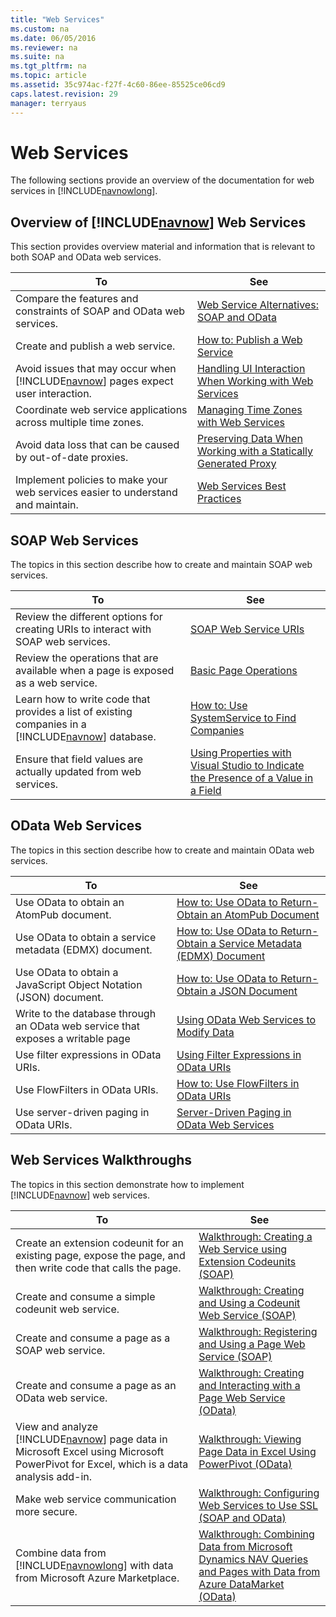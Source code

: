 ```yaml
---
title: "Web Services"
ms.custom: na
ms.date: 06/05/2016
ms.reviewer: na
ms.suite: na
ms.tgt_pltfrm: na
ms.topic: article
ms.assetid: 35c974ac-f27f-4c60-86ee-85525ce06cd9
caps.latest.revision: 29
manager: terryaus
---
```

# Web Services
The following sections provide an overview of the documentation for web services in [!INCLUDE[navnowlong](../dynamics-nav/includes/navnowlong_md.md)].  
  
## Overview of [!INCLUDE[navnow](../dynamics-nav/includes/navnow_md.md)] Web Services  
 This section provides overview material and information that is relevant to both SOAP and OData web services.  
  
|To|See|  
|--------|---------|  
|Compare the features and constraints of SOAP and OData web services.|[Web Service Alternatives: SOAP and OData](../Topic/Web%20Service%20Alternatives:%20SOAP%20and%20OData.md)|  
|Create and publish a web service.|[How to: Publish a Web Service](../Topic/How%20to:%20Publish%20a%20Web%20Service.md)|  
|Avoid issues that may occur when [!INCLUDE[navnow](../dynamics-nav/includes/navnow_md.md)] pages expect user interaction.|[Handling UI Interaction When Working with Web Services](../dynamics-nav/Handling-UI-Interaction-When-Working-with-Web-Services.md)|  
|Coordinate web service applications across multiple time zones.|[Managing Time Zones with Web Services](../dynamics-nav/Managing-Time-Zones-with-Web-Services.md)|  
|Avoid data loss that can be caused by out\-of\-date proxies.|[Preserving Data When Working with a Statically Generated Proxy](../dynamics-nav/Preserving-Data-When-Working-with-a-Statically-Generated-Proxy.md)|  
|Implement policies to make your web services easier to understand and maintain.|[Web Services Best Practices](../dynamics-nav/Web-Services-Best-Practices.md)|  
  
## SOAP Web Services  
 The topics in this section describe how to create and maintain SOAP web services.  
  
|To|See|  
|--------|---------|  
|Review the different options for creating URIs to interact with SOAP web services.|[SOAP Web Service URIs](../dynamics-nav/SOAP-Web-Service-URIs.md)|  
|Review the operations that are available when a page is exposed as a web service.|[Basic Page Operations](../dynamics-nav/Basic-Page-Operations.md)|  
|Learn how to write code that provides a list of existing companies in a [!INCLUDE[navnow](../dynamics-nav/includes/navnow_md.md)] database.|[How to: Use SystemService to Find Companies](../Topic/How%20to:%20Use%20SystemService%20to%20Find%20Companies.md)|  
|Ensure that field values are actually updated from web services.|[Using Properties with Visual Studio to Indicate the Presence of a Value in a Field](../dynamics-nav/Using-Properties-with-Visual-Studio-to-Indicate-the-Presence-of-a-Value-in-a-Field.md)|  
  
## OData Web Services  
 The topics in this section describe how to create and maintain OData web services.  
  
|To|See|  
|--------|---------|  
|Use OData to obtain an AtomPub document.|[How to: Use OData to Return\-Obtain an AtomPub Document](../Topic/How%20to:%20Use%20OData%20to%20Return-Obtain%20an%20AtomPub%20Document.md)|  
|Use OData to obtain a service metadata \(EDMX\) document.|[How to: Use OData to Return\-Obtain a Service Metadata \(EDMX\) Document](../Topic/How%20to:%20Use%20OData%20to%20Return-Obtain%20a%20Service%20Metadata%20\(EDMX\)%20Document.md)|  
|Use OData to obtain a JavaScript Object Notation \(JSON\) document.|[How to: Use OData to Return\-Obtain a JSON Document](../Topic/How%20to:%20Use%20OData%20to%20Return-Obtain%20a%20JSON%20Document.md)|  
|Write to the database through an OData web service that exposes a writable page|[Using OData Web Services to Modify Data](../dynamics-nav/Using-OData-Web-Services-to-Modify-Data.md)|  
|Use filter expressions in OData URIs.|[Using Filter Expressions in OData URIs](../dynamics-nav/Using-Filter-Expressions-in-OData-URIs.md)|  
|Use FlowFilters in OData URIs.|[How to: Use FlowFilters in OData URIs](../Topic/How%20to:%20Use%20FlowFilters%20in%20OData%20URIs.md)|  
|Use server\-driven paging in OData URIs.|[Server\-Driven Paging in OData Web Services](../dynamics-nav/Server-Driven-Paging-in-OData-Web-Services.md)|  
  
## Web Services Walkthroughs  
 The topics in this section demonstrate how to implement [!INCLUDE[navnow](../dynamics-nav/includes/navnow_md.md)] web services.  
  
|To|See|  
|--------|---------|  
|Create an extension codeunit for an existing page, expose the page, and then write code that calls the page.|[Walkthrough: Creating a Web Service using Extension Codeunits \(SOAP\)](../Topic/Walkthrough:%20Creating%20a%20Web%20Service%20using%20Extension%20Codeunits%20\(SOAP\).md)|  
|Create and consume a simple codeunit web service.|[Walkthrough: Creating and Using a Codeunit Web Service \(SOAP\)](../Topic/Walkthrough:%20Creating%20and%20Using%20a%20Codeunit%20Web%20Service%20\(SOAP\).md)|  
|Create and consume a page as a SOAP web service.|[Walkthrough: Registering and Using a Page Web Service \(SOAP\)](../Topic/Walkthrough:%20Registering%20and%20Using%20a%20Page%20Web%20Service%20\(SOAP\).md)|  
|Create and consume a page as an OData web service.|[Walkthrough: Creating and Interacting with a Page Web Service \(OData\)](../Topic/Walkthrough:%20Creating%20and%20Interacting%20with%20a%20Page%20Web%20Service%20\(OData\).md)|  
|View and analyze [!INCLUDE[navnow](../dynamics-nav/includes/navnow_md.md)] page data in Microsoft Excel using Microsoft PowerPivot for Excel, which is a data analysis add\-in.|[Walkthrough: Viewing Page Data in Excel Using PowerPivot \(OData\)](../Topic/Walkthrough:%20Viewing%20Page%20Data%20in%20Excel%20Using%20PowerPivot%20\(OData\).md)|  
|Make web service communication more secure.|[Walkthrough: Configuring Web Services to Use SSL \(SOAP and OData\)](../Topic/Walkthrough:%20Configuring%20Web%20Services%20to%20Use%20SSL%20\(SOAP%20and%20OData\).md)|  
|Combine data from [!INCLUDE[navnowlong](../dynamics-nav/includes/navnowlong_md.md)] with data from Microsoft Azure Marketplace.|[Walkthrough: Combining Data from Microsoft Dynamics NAV Queries and Pages with Data from Azure DataMarket \(OData\)](../Topic/Walkthrough:%20Combining%20Data%20from%20Microsoft%20Dynamics%20NAV%20Queries%20and%20Pages%20with%20Data%20from%20Azure%20DataMarket%20\(OData\).md)|